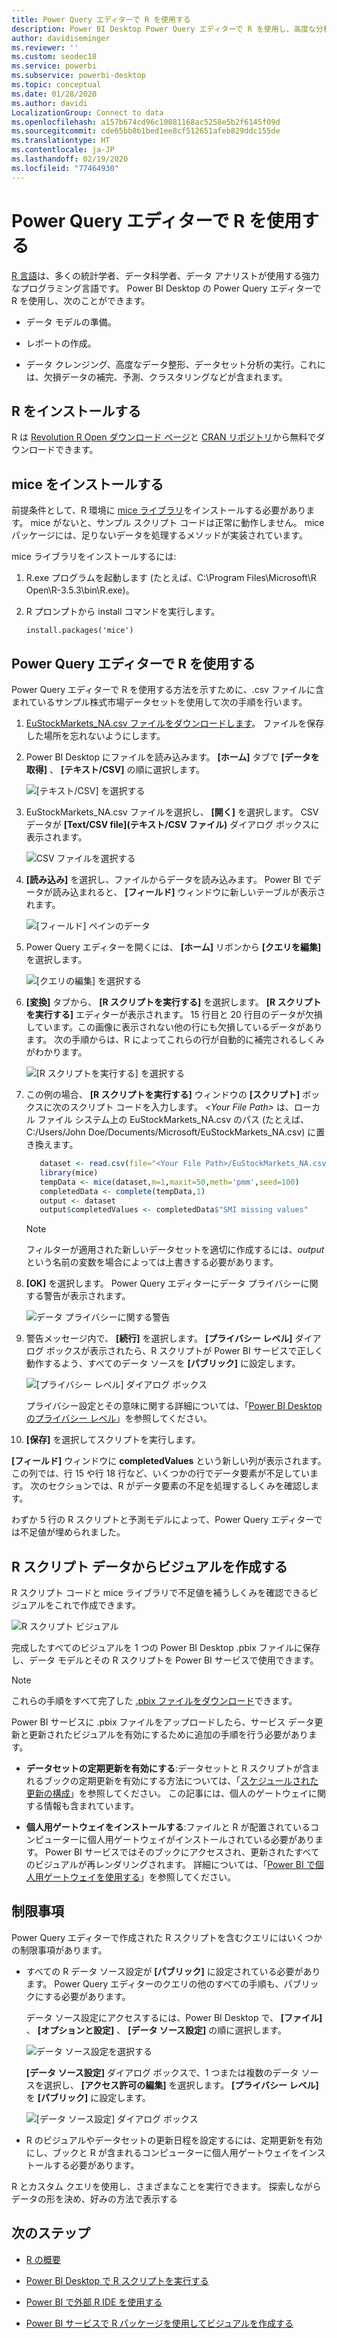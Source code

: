 ```yaml
---
title: Power Query エディターで R を使用する
description: Power BI Desktop Power Query エディターで R を使用し、高度な分析を行う
author: davidiseminger
ms.reviewer: ''
ms.custom: seodec18
ms.service: powerbi
ms.subservice: powerbi-desktop
ms.topic: conceptual
ms.date: 01/28/2020
ms.author: davidi
LocalizationGroup: Connect to data
ms.openlocfilehash: a157b674cd96c10081168ac5258e5b2f6145f09d
ms.sourcegitcommit: cde65bb8b1bed1ee8cf512651afeb829ddc155de
ms.translationtype: HT
ms.contentlocale: ja-JP
ms.lasthandoff: 02/19/2020
ms.locfileid: "77464930"
---
```

# <a name="use-r-in-power-query-editor"></a>Power Query エディターで R を使用する

[R 言語](https://mran.microsoft.com/documents/what-is-r)は、多くの統計学者、データ科学者、データ アナリストが使用する強力なプログラミング言語です。 Power BI Desktop の Power Query エディターで R を使用し、次のことができます。

* データ モデルの準備。

* レポートの作成。

* データ クレンジング、高度なデータ整形、データセット分析の実行。これには、欠損データの補完、予測、クラスタリングなどが含まれます。  

## <a name="install-r"></a>R をインストールする

R は [Revolution R Open ダウンロード ページ](https://mran.revolutionanalytics.com/download/)と [CRAN リポジトリ](https://cran.r-project.org/bin/windows/base/)から無料でダウンロードできます。

## <a name="install-mice"></a>mice をインストールする

前提条件として、R 環境に [mice ライブラリ](https://www.rdocumentation.org/packages/mice/versions/3.5.0/topics/mice)をインストールする必要があります。 mice がないと、サンプル スクリプト コードは正常に動作しません。 mice パッケージには、足りないデータを処理するメソッドが実装されています。

mice ライブラリをインストールするには:

1. R.exe プログラムを起動します (たとえば、C:\Program Files\Microsoft\R Open\R-3.5.3\bin\R.exe)。  

2. R プロンプトから install コマンドを実行します。

   ``` 
   install.packages('mice') 
   ```

## <a name="use-r-in-power-query-editor"></a>Power Query エディターで R を使用する

Power Query エディターで R を使用する方法を示すために、.csv ファイルに含まれているサンプル株式市場データセットを使用して次の手順を行います。

1. [EuStockMarkets_NA.csv ファイルをダウンロードします](https://download.microsoft.com/download/F/8/A/F8AA9DC9-8545-4AAE-9305-27AD1D01DC03/EuStockMarkets_NA.csv)。 ファイルを保存した場所を忘れないようにします。

1. Power BI Desktop にファイルを読み込みます。 **[ホーム]** タブで **[データを取得]** 、 **[テキスト/CSV]** の順に選択します。

   ![[テキスト/CSV] を選択する](media/desktop-r-in-query-editor/r-in-query-editor_1.png)

1. EuStockMarkets_NA.csv ファイルを選択し、 **[開く]** を選択します。 CSV データが **[Text/CSV file]\(テキスト/CSV ファイル\)** ダイアログ ボックスに表示されます。

   ![CSV ファイルを選択する](media/desktop-r-in-query-editor/r-in-query-editor_2.png)

1. **[読み込み]** を選択し、ファイルからデータを読み込みます。 Power BI でデータが読み込まれると、 **[フィールド]** ウィンドウに新しいテーブルが表示されます。

   ![[フィールド] ペインのデータ](media/desktop-r-in-query-editor/r-in-query-editor_3.png)

1. Power Query エディターを開くには、 **[ホーム]** リボンから **[クエリを編集]** を選択します。

   ![[クエリの編集] を選択する](media/desktop-r-in-query-editor/r-in-query-editor_4.png)

1. **[変換]** タブから、 **[R スクリプトを実行する]** を選択します。 **[R スクリプトを実行する]** エディターが表示されます。 15 行目と 20 行目のデータが欠損しています。この画像に表示されない他の行にも欠損しているデータがあります。 次の手順からは、R によってこれらの行が自動的に補完されるしくみがわかります。

   ![[R スクリプトを実行する] を選択する](media/desktop-r-in-query-editor/r-in-query-editor_5d.png)

1. この例の場合、 **[R スクリプトを実行する]** ウィンドウの **[スクリプト]** ボックスに次のスクリプト コードを入力します。 *&lt;Your File Path&gt;* は、ローカル ファイル システム上の EuStockMarkets_NA.csv のパス (たとえば、C:/Users/John Doe/Documents/Microsoft/EuStockMarkets_NA.csv) に置き換えます。

    ```r
       dataset <- read.csv(file="<Your File Path>/EuStockMarkets_NA.csv", header=TRUE, sep=",")
       library(mice)
       tempData <- mice(dataset,m=1,maxit=50,meth='pmm',seed=100)
       completedData <- complete(tempData,1)
       output <- dataset
       output$completedValues <- completedData$"SMI missing values"
    ```

    > [!NOTE]
    > フィルターが適用された新しいデータセットを適切に作成するには、*output* という名前の変数を場合によっては上書きする必要があります。

7. **[OK]** を選択します。 Power Query エディターにデータ プライバシーに関する警告が表示されます。

   ![データ プライバシーに関する警告](media/desktop-r-in-query-editor/r-in-query-editor_6.png)
8. 警告メッセージ内で、 **[続行]** を選択します。 **[プライバシー レベル]** ダイアログ ボックスが表示されたら、R スクリプトが Power BI サービスで正しく動作するよう、すべてのデータ ソースを **[パブリック]** に設定します。 

   ![[プライバシー レベル] ダイアログ ボックス](media/desktop-r-in-query-editor/r-in-query-editor_7.png)

   プライバシー設定とその意味に関する詳細については、「[Power BI Desktop のプライバシー レベル](desktop-privacy-levels.md)」を参照してください。

 9. **[保存]** を選択してスクリプトを実行します。 

   **[フィールド]** ウィンドウに **completedValues** という新しい列が表示されます。 この列では、行 15 や行 18 行など、いくつかの行でデータ要素が不足しています。 次のセクションでは、R がデータ要素の不足を処理するしくみを確認します。

   わずか 5 行の R スクリプトと予測モデルによって、Power Query エディターでは不足値が埋められました。

## <a name="create-visuals-from-r-script-data"></a>R スクリプト データからビジュアルを作成する

R スクリプト コードと mice ライブラリで不足値を補うしくみを確認できるビジュアルをこれで作成できます。

![R スクリプト ビジュアル](media/desktop-r-in-query-editor/r-in-query-editor_8a.png)

完成したすべてのビジュアルを 1 つの Power BI Desktop .pbix ファイルに保存し、データ モデルとその R スクリプトを Power BI サービスで使用できます。

> [!NOTE]
> これらの手順をすべて完了した [.pbix ファイルをダウンロード](https://download.microsoft.com/download/F/8/A/F8AA9DC9-8545-4AAE-9305-27AD1D01DC03/Complete%20Values%20with%20R%20in%20PQ.pbix)できます。

Power BI サービスに .pbix ファイルをアップロードしたら、サービス データ更新と更新されたビジュアルを有効にするために追加の手順を行う必要があります。  

* **データセットの定期更新を有効にする**:データセットと R スクリプトが含まれるブックの定期更新を有効にする方法については、「[スケジュールされた更新の構成](refresh-scheduled-refresh.md)」を参照してください。 この記事には、個人のゲートウェイに関する情報も含まれています。

* **個人用ゲートウェイをインストールする**:ファイルと R が配置されているコンピューターに個人用ゲートウェイがインストールされている必要があります。 Power BI サービスではそのブックにアクセスされ、更新されたすべてのビジュアルが再レンダリングされます。 詳細については、「[Power BI で個人用ゲートウェイを使用する](service-gateway-personal-mode.md)」を参照してください。

## <a name="limitations"></a>制限事項

Power Query エディターで作成された R スクリプトを含むクエリにはいくつかの制限事項があります。

* すべての R データ ソース設定が **[パブリック]** に設定されている必要があります。 Power Query エディターのクエリの他のすべての手順も、パブリックにする必要があります。 

   データ ソース設定にアクセスするには、Power BI Desktop で、 **[ファイル]** 、 **[オプションと設定]** 、 **[データ ソース設定]** の順に選択します。

   ![データ ソース設定を選択する](media/desktop-r-in-query-editor/r-in-query-editor_9.png)

   **[データ ソース設定]** ダイアログ ボックスで、1 つまたは複数のデータ ソースを選択し、 **[アクセス許可の編集]** を選択します。 **[プライバシー レベル]** を **[パブリック]** に設定します。

   ![[データ ソース設定] ダイアログ ボックス](media/desktop-r-in-query-editor/r-in-query-editor_10.png)  
  
* R のビジュアルやデータセットの更新日程を設定するには、定期更新を有効にし、ブックと R が含まれるコンピューターに個人用ゲートウェイをインストールする必要があります。 

R とカスタム クエリを使用し、さまざまなことを実行できます。 探索しながらデータの形を決め、好みの方法で表示する

## <a name="next-steps"></a>次のステップ

* [R の概要](https://mran.microsoft.com/documents/what-is-r) 

* [Power BI Desktop で R スクリプトを実行する](desktop-r-scripts.md) 

* [Power BI で外部 R IDE を使用する](desktop-r-ide.md) 

* [Power BI サービスで R パッケージを使用してビジュアルを作成する](service-r-packages-support.md)
